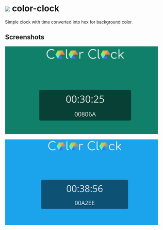 ![](https://github.com/humayunkakar7/color-clock/blob/master/favicon.ico " ") color-clock
========

Simple clock with time converted into hex for background color.

## Screenshots

![](https://github.com/humayunkakar7/color-clock/blob/master/sc1.png "Screenshot 1")

![](https://github.com/humayunkakar7/color-clock/blob/master/sc2.png "Screenshot 2")
